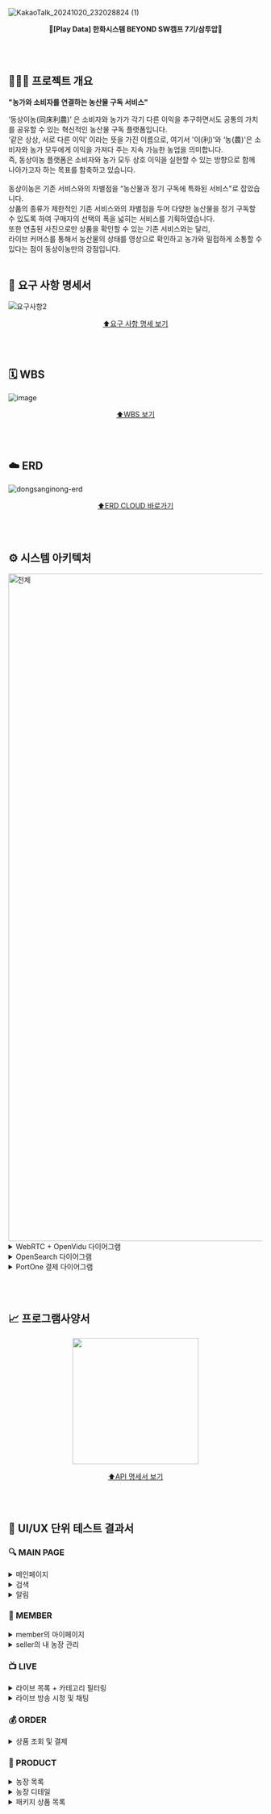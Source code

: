 ![KakaoTalk_20241020_232028824 (1)](https://github.com/user-attachments/assets/ebddec83-3ba9-4b0e-8782-79c936fc5b75)

<div align=center>
  
  **🥦[Play Data] 한화시스템 BEYOND SW캠프 7기/삼투압🥦**
</div>

<br><br> 

## 🧑🏻‍🌾 프로젝트 개요

<div>
  
  **"농가와 소비자를 연결하는 농산물 구독 서비스"** <br>
</div>

‘동상이농(同床利農)’ 은 소비자와 농가가 각기 다른 이익을 추구하면서도 공통의 가치를 공유할 수 있는 혁신적인 농산물 구독 플랫폼입니다. <br>
‘같은 상상, 서로 다른 이익’ 이라는 뜻을 가진 이름으로, 여기서 '이(利)'와 ‘농(農)'은 소비자와 농가 모두에게 이익을 가져다 주는 지속 가능한 농업을 의미합니다. <br>
즉, 동상이농 플랫폼은 소비자와 농가 모두 상호 이익을 실현할 수 있는 방향으로 함께 나아가고자 하는 목표를 함축하고 있습니다. <br> <br>
동상이농은 기존 서비스와의 차별점을 “농산물과 정기 구독에 특화된 서비스"로 잡았습니다. <br>
상품의 종류가 제한적인 기존 서비스와의 차별점을 두어 다양한 농산물을 정기 구독할 수 있도록 하여 구매자의 선택의 폭을 넓히는 서비스를 기획하였습니다. <br>
또한 연출된 사진으로만 상품을 확인할 수 있는 기존 서비스와는 달리, <br> 
라이브 커머스를 통해서 농산물의 상태를 영상으로 확인하고 농가와 밀접하게 소통할 수 있다는 점이 동상이농만의 강점입니다.
<br><br>

## 📝 요구 사항 명세서
![요구사항2](https://github.com/user-attachments/assets/43ee6794-4718-45e6-acca-9bacc78dfb39)

<div align=center>

  [⬆️요구 사항 명세 보기](https://quark-smile-890.notion.site/2b8b00aecbba447b970c7908a93fc79f?v=7147478c4da24e92acf2953eb02ae777&pvs=4)
</div>

<br><br>

## 🗓️ WBS
![image](https://github.com/user-attachments/assets/db3d8340-3da9-4268-8da9-be6f87512711)

<div align=center>

  [⬆️WBS 보기](https://docs.google.com/spreadsheets/d/1WE7JiiPJ6AdVeDdM6F6V6v_KpRaB3TVqzRiomrheFI0/edit?gid=0#gid=0)
</div>

<br><br>

## ☁️ ERD
![dongsanginong-erd](https://github.com/user-attachments/assets/2a2cbefa-3494-4382-b800-d6f03dd82ea0)
<div align=center>
  
  [⬆️ERD CLOUD 바로가기](https://www.erdcloud.com/d/AgNZCZGaBx6NE8JhL)
</div>

<br><br>

## ⚙️ 시스템 아키텍처
<img width="1324" alt="전체" src="https://github.com/user-attachments/assets/58138f35-17d1-4811-bdb8-8a5a9fb98f7c">

<details>
  <summary>WebRTC + OpenVidu 다이어그램</summary>
  <br>

  <img src="https://github.com/user-attachments/assets/ae488213-562f-4c3c-b248-210d3befd383" width=800>
  <br>
</details>

<details>
  <summary>OpenSearch 다이어그램</summary>
  <br>

  <img src="https://github.com/user-attachments/assets/2fee3d31-4374-42be-a7e2-14874df80933" width=800>
  
</details>

<details>
  <summary>PortOne 결제 다이어그램</summary>
  <br>

  <img src="https://github.com/user-attachments/assets/f29b44a3-a614-4295-b0e8-c82487c3b1a5" width=800>
  
</details>

<br><br>

## 📈 프로그램사양서
<div align=center>

  <img src="https://github.com/user-attachments/assets/a9d7bdc9-7773-4769-89d2-0e4797d1b094" width=250>
  
  [⬆️API 명세서 보기](https://documenter.getpostman.com/view/37325338/2sAXxLDEqJ#9c2ba4c5-6901-44e7-ad72-8bc8495ab8e0)
</div>

<br><br>

## 🧪 UI/UX 단위 테스트 결과서
### 🔍 MAIN PAGE

<details>
  <summary>메인페이지</summary>
  <br>

  * 메인페이지<br>
    ![main](https://github.com/user-attachments/assets/80c58314-f735-49df-bd09-4eb76a0d580c)




    
</details>

<details>
  <summary>검색</summary>
  <br>

  * 농장 및 패키지 상품 검색하기<br>
    ![오픈서치4](https://github.com/user-attachments/assets/caa78397-5b4c-4077-83e2-d7277a4613c8)
    <br>
    ![오픈서치5](https://github.com/user-attachments/assets/9f78aad5-15a5-4275-af9f-a0430f6b1376)
    
</details>

<details>
  <summary>알림</summary>
  <br>

  * 구매자 공지글 알림 - 스크랩 한 농장에 공지글이 올라오면 알림<br>
    ![공지알림](https://github.com/user-attachments/assets/443d6190-8ca5-4cf7-80d1-3c7669d14e04)
  * 판매자 구매 알림 - 새로운 주문이 들어오면 알림 <br>
    ![구매알림](https://github.com/user-attachments/assets/158f6d88-6695-4cf3-b472-f94b11958e51)
  * 판매자 배송 알림 - 다가오는 배송 알림 <br>
    
    
</details>

### 👥 MEMBER

<details>
  <summary>member의 마이페이지</summary>
  <br>

  * member > 내 배송 목록 조회 <br>
    ![배송](https://github.com/user-attachments/assets/46e7f8c5-ed92-429e-924f-f54d010158e1)
  * member > 결제 조회 & 영수증 다운로드 <br>
    ![결제-영수증](https://github.com/user-attachments/assets/c65d5644-dd37-46bf-aaf1-d1c448a8d5d0)
  * member > 후기 작성 <br>
    ![writereview](https://github.com/user-attachments/assets/867c9aeb-333d-4a29-aee4-01f89467c8ee)
  * member > 내 구독 조회 & 구독 취소 <br>
    ![마이페이지-구독취소](https://github.com/user-attachments/assets/2f1b1dc2-1c69-4deb-8a4c-01ed264431fd)
    
</details>

<details>
  <summary>seller의 내 농장 관리</summary>
  <br>

  * seller > 운송장 등록 & 배송 관리 <br>
    ![운송장 번호 등록](https://github.com/user-attachments/assets/6bd520c0-5828-4f2c-a595-b41bdde1b917)
  * seller > 상품 등록 <br>
    ![상품 등록](https://github.com/user-attachments/assets/3698224c-1bb5-473a-ad1d-2e53178dcbc7)
  * seller > 상품 수정 <br>
    ![상품 수정](https://github.com/user-attachments/assets/92bb7ce6-e8dd-4516-9950-64caf13cf6ba)
  * seller > 상품 삭제 <br>
    ![상품 삭제](https://github.com/user-attachments/assets/9343bac0-5db7-4307-9ee1-d95554f7d968)
  * seller > 리뷰 리스트, 디테일, 삭제 <br>
    ![리뷰](https://github.com/user-attachments/assets/4e51ba79-32d5-40bc-9423-3c15eb8a4b27)
  * seller > 쿠폰 리스트, 등록 <br>
    ![쿠폰 등록 리스트](https://github.com/user-attachments/assets/ec77a404-069e-45ee-8ba5-92d4bbf796aa)

    
  * seller > 공지(커뮤니티) 등록 <br>
    ![sellerNotice](https://github.com/user-attachments/assets/5c631f89-3757-4642-a962-dc9b28505ed1)

  * seller > 공지(커뮤니티) 수정 <br>
    ![sellerNoticeUpdate](https://github.com/user-attachments/assets/6a05a43c-e80c-41bc-84fe-370fe02bc9fe)

    
  * seller > 커뮤니티 디테일, 댓글 조회 & 글 삭제 <br>
    ![noticeDelete](https://github.com/user-attachments/assets/dd169143-fd6e-4745-9dea-63f31cde0ae6)

    
</details>


### 📺 LIVE

<details>
  <summary>라이브 목록 + 카테고리 필터링</summary>
  <br>

  * 라이브 목록 + 카테고리 필터링<br>
    ![라이브 목록-카테고리](https://github.com/user-attachments/assets/a5dd9af1-c48e-413e-9dfa-7e44649a229b)
    
</details>

<details>
  <summary>라이브 방송 시청 및 채팅</summary>
  <br>

  * seller > 라이브 시작하기 <br>
    ![라이브-시작](https://github.com/user-attachments/assets/2fbd618b-3b85-4aae-836f-2f04b571f7c0)
  * seller > 라이브 중 쿠폰 등록 <br>
    ![라이브-쿠폰등록](https://github.com/user-attachments/assets/fc21f579-99c4-4089-bc94-b25e137dae8a)
  * member > 쿠폰 다운로드 <br>
    ![라이브-쿠폰발급](https://github.com/user-attachments/assets/ebc2e41b-0e4c-4fb1-bd64-968720dd3cdc)
  * 라이브 중 member와 seller 채팅  <br>
    ![라이브-채팅](https://github.com/user-attachments/assets/abea9d09-9373-4ebe-8ff5-c554c4823360)
  * member 강퇴시키기  <br>
    ![라이브-강퇴](https://github.com/user-attachments/assets/dd40b70c-1f5e-4b31-b14f-35d9a5ac6785)
  * 라이브에서 강퇴당한 뒤 구매자의 화면
    ![quitseller](https://github.com/user-attachments/assets/36d22316-d8b6-4180-ae1c-13032349a709)
    
</details>

### 💰 ORDER

<details>
  <summary>상품 조회 및 결제</summary>
  <br>

  * 상품 디테일 조회 <br>
    ![packageDetail2](https://github.com/user-attachments/assets/74ec0917-2add-4ea2-abc1-787dea54d87e)


  * 상품 디테일 > 리뷰 조회
    ![packageDetail-review](https://github.com/user-attachments/assets/35a8ef51-fcb2-4450-a8de-4704bdce7b86)

  
  * 상품 주문/결제 <br>
    ![상품목록-결제](https://github.com/user-attachments/assets/5bee0300-831f-45af-834c-165c5b26d468)

</details>

### 🎁 PRODUCT

<details>
  <summary>농장 목록</summary>
  <br>

  * 농장 목록 및 스크랩 <br>
  ![farmListLike](https://github.com/user-attachments/assets/a2a52d6f-fc0b-4101-b3eb-2c28d37b1848)


    
  * 농장 목록 카테고리 필터링 <br>
  ![farmCategory](https://github.com/user-attachments/assets/c6337843-b34f-4cf9-88f5-94207043392e)

  * 농장 목록 정렬 <br>
    ![farmSort](https://github.com/user-attachments/assets/e5709b1a-1142-4bd3-8b71-7f567d5d1ddb)


  * 농장 목록 검색
    ![farmSearch](https://github.com/user-attachments/assets/a3ed035a-b5cc-4f4d-8a7f-8b1593569609)



    
</details>

<details>
  <summary>농장 디테일</summary>
  <br>

  * 농장 디테일 - 패키지 목록 <br>
    ![farmProduct](https://github.com/user-attachments/assets/c200ee14-7751-48b1-b4a9-42b7c1612dc6)

  * 농장 디테일 - 공지 조회 및 댓글달기 <br>
    ![댓글2](https://github.com/user-attachments/assets/3de30bd6-f0a1-480b-b73a-5c84661317b0)
  * 농장 디테일 - 리뷰 조회 및 수정 <br>
    ![packageDetail-review](https://github.com/user-attachments/assets/821997a5-a64d-48ff-bd8f-44e267e81f23)

    
    
</details>

<details>
  <summary>패키지 상품 목록</summary>
  <br>

  * 패키지 상품 목록 조회 & 위시리스트<br>
  ![packageList](https://github.com/user-attachments/assets/6b646ad8-3e8c-4fcf-83b3-bd8cb78149dd)


  * 패키지 상품 정렬 <br>
  ![package sort](https://github.com/user-attachments/assets/99df104d-f530-413b-a6e3-366df984dfb7)


  
  * 패키지 상품 검색 <br>
  ![Package search](https://github.com/user-attachments/assets/e18df0f4-8a6d-4ef6-8474-6383ac6bd42e)


</details>
<br>
